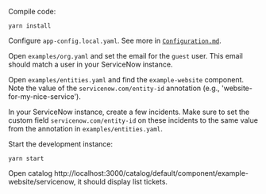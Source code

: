 Compile code:

```
yarn install
```

Configure `app-config.local.yaml`. See more in [`Configuration.md`](./Configuration.md).

Open `examples/org.yaml` and set the email for the `guest` user. This email should match a user in your ServiceNow instance.

Open `examples/entities.yaml` and find the `example-website` component. Note the value of the `servicenow.com/entity-id` annotation (e.g., 'website-for-my-nice-service').

In your ServiceNow instance, create a few incidents. Make sure to set the custom field `servicenow.com/entity-id` on these incidents to the same value from the annotation in `examples/entities.yaml`.

Start the development instance:

```
yarn start
```

Open catalog http://localhost:3000/catalog/default/component/example-website/servicenow, it should display list tickets.

